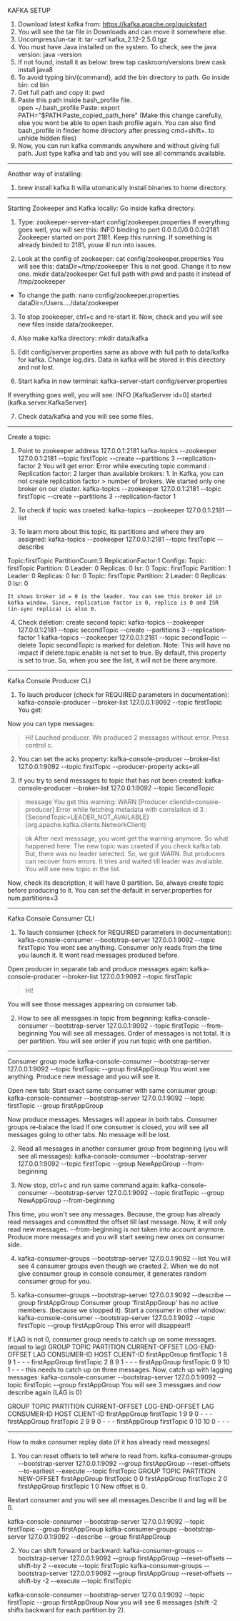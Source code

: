 KAFKA SETUP

1. Download latest kafka from: https://kafka.apache.org/quickstart
2. You will  see the tar file in Downloads and can move it somewhere else.
3. Uncompress/un-tar it:   tar -xzf kafka_2.12-2.5.0.tgz
4. You must have Java installed on the system. To check, see the java version: java -version
5. If not found, install it as below:
   brew tap caskroom/versions
   brew cask install java8
6. To avoid typing bin/{command}, add the bin directory to path. Go inside bin: cd bin
7. Get full path and copy it: pwd 
8. Paste this path inside bash_profile file.   
   open ~/.bash_profile
   Paste: 
   export PATH="$PATH:Paste_copied_path_here"
   (Make this change carefully, else you wont be able to open bash profile again. 
   You can also find bash_profile in finder home directory after pressing cmd+shift+. to unhide  hidden files)
9. Now, you can run kafka commands anywhere and without  giving full path. Just type kafka and tab and you will see all commands available.

---------------------------------------------------------------------------------------------------------------------------
Another way  of installing:

1. brew install kafka
It willa utomatically install binaries to home directory.  

---------------------------------------------------------------------------------------------------------------------------

Starting Zookeeper and Kafka locally: Go inside kafka directory.

1. Type: zookeeper-server-start config/zookeeper.properties
If everything goes well, you will see this: INFO binding to port 0.0.0.0/0.0.0.0:2181
Zookeeper started on port 2181.
Keep this running. If something is already binded to 2181, youw ill run into issues.

2. Look at  the config of zookeeper: cat config/zookeeper.properties
You will see this: dataDir=/tmp/zookeeper
This is not good. Change it to new one.
mkdir data/zookeeper
Get full path with pwd and paste it instead of  /tmp/zookeeper
- To change the path: nano config/zookeeper.properties
dataDir=/Users..../data/zookeeper

3. To stop zookeeper, ctrl+c and re-start it. Now, check and you  will see new files inside data/zookeeper.

4. Also make kafka directory: mkdir data/kafka

5.  Edit config/server.properties same as above with full path to data/kafka for kafka. Change log.dirs. Data in kafka will be stored in this directory and not lost.

6. Start kafka in new terminal: kafka-server-start config/server.properties

If everything goes well, you will see: INFO [KafkaServer id=0] started (kafka.server.KafkaServer)

7. Check data/kafka and you will see some files.

------------------------------------------------------------------------------------------------------

Create a  topic:

1. Point to zookeeper address 127.0.0.1:2181
kafka-topics --zookeeper 127.0.0.1:2181 --topic firstTopic --create --partitions 3 --replication-factor 2
You will get error: Error while executing topic command : Replication factor: 2 larger than available brokers: 1.
In Kafka, you can not create replication factor >  number  of  brokers. We started only one broker on our cluster.
kafka-topics --zookeeper 127.0.0.1:2181 --topic firstTopic --create --partitions 3 --replication-factor 1

2. To check if  topic was craeted:  kafka-topics --zookeeper 127.0.0.1:2181 --list

3. To learn more about this topic, its partitions and where they are assigned:
kafka-topics --zookeeper 127.0.0.1:2181 --topic  firstTopic --describe

Topic:firstTopic	PartitionCount:3	ReplicationFactor:1	Configs:
	Topic: firstTopic	Partition: 0	Leader: 0	Replicas: 0	Isr: 0
	Topic: firstTopic	Partition: 1	Leader: 0	Replicas: 0	Isr: 0
	Topic: firstTopic	Partition: 2	Leader: 0	Replicas: 0	Isr: 0

	It shows broker id = 0 is the leader. You can see this broker id in kafka window. Since, replication factor is 0, replica is 0 and ISR   (in-sync replica) is also 0.

4. Check deletion: create second topic: kafka-topics --zookeeper 127.0.0.1:2181 --topic secondTopic --create --partitions 3 --replication-factor 1
   kafka-topics --zookeeper 127.0.0.1:2181 --topic secondTopic --delete 
Topic secondTopic is marked for deletion.
Note: This will have no impact if delete.topic.enable is not set to true.
By default, this property is set to true. So, when you see the list, it will not be there  anymore.
------------------------------------------------------------------------------------------------------

Kafka Console Producer CLI

1. To lauch producer (check for REQUIRED  parameters in documentation):  
kafka-console-producer --broker-list 127.0.0.1:9092 --topic firstTopic
You get:
>

Now you can type messages:
> Hi!
> Lauched producer.
We produced 2 messages  without error.
Press control c.

2. You can set the acks property:
kafka-console-producer --broker-list 127.0.0.1:9092 --topic firstTopic --producer-property acks=all

3. If you try to send messages to topic that has not been created:
kafka-console-producer --broker-list 127.0.0.1:9092 --topic SecondTopic
> message
You get this warning: WARN [Producer clientId=console-producer] Error while fetching metadata with correlation id 3 : {SecondTopic=LEADER_NOT_AVAILABLE} (org.apache.kafka.clients.NetworkClient)

>ok
After next messsage, you wont get tha warning anymore.
So what happened here: The new topic was craeted if you check kafka tab. But, there  was no leader selected. So, we got WARN.
But producers can recover from errors. It tries and waited till leader was avaliable.
You will see new topic in the list.

Now, check its description, it will have 0 partition. So, always create topic before producing to it.
You can  set the  default in server.properties for num.partitions=3

------------------------------------------------------------------------------------------------------

Kafka Console Consumer CLI

1. To lauch consumer (check for REQUIRED  parameters in documentation):  
kafka-console-consumer --bootstrap-server 127.0.0.1:9092 --topic firstTopic
You wont see anything. Consumer only reads from the time you launch it.  It wont read messages produced before.

Open producer in separate tab and produce messages again: kafka-console-producer --broker-list 127.0.0.1:9092 --topic firstTopic
>Hi!

You will see those messages appearing on consumer tab.

2. How to see all messgaes in topic from beginning:
kafka-console-consumer --bootstrap-server 127.0.0.1:9092 --topic firstTopic --from-beginning
You will see all messages. Order of messages is not total. It is per partition. You will see order if you run topic with one partition.


------------------------------------------------------------------------------------------------------
Consumer group mode
kafka-console-consumer --bootstrap-server 127.0.0.1:9092 --topic firstTopic --group firstAppGroup
You wont see anything. Produce new message and you will see it.

Open new tab: Start exact  same consumer with same consumer group:
kafka-console-consumer --bootstrap-server 127.0.0.1:9092 --topic firstTopic --group firstAppGroup

Now produce messages. Messages will appear in both tabs. Consumer groups re-balace the load
If  one consumer is closed, you will see all messages going to other tabs. No message will be lost.

2. Read all messages in another consumer group from beginning (you will see all messages):
kafka-console-consumer --bootstrap-server 127.0.0.1:9092 --topic firstTopic --group NewAppGroup --from-beginning

3. Now stop, ctrl+c and run same command again: kafka-console-consumer --bootstrap-server 127.0.0.1:9092 --topic firstTopic --group NewAppGroup --from-beginning

This time, you won't see any messages. 
Because, the group has already read messages and committed the offset till last message. Now, it will only read new messages.
--from-beginning is not taken into account anymore. Produce more messages and you will start seeing new ones on consumer side.

4. kafka-consumer-groups --bootstrap-server 127.0.0.1:9092 --list
You will see 4 consumer groups even though we craeted 2. When we do not give consumer group in console consumer, it generates random consumer group for you.

5. kafka-consumer-groups --bootstrap-server 127.0.0.1:9092 --describe --group firstAppGroup
Consumer group 'firstAppGroup' has no active members. (because we stopped it).
Start a consumer in other window: kafka-console-consumer --bootstrap-server 127.0.0.1:9092 --topic firstTopic --group firstAppGroup
This error will disappear!!

If LAG is not 0, consumer group needs to catch up on some messages. (equal to lag)
GROUP           TOPIC           PARTITION  CURRENT-OFFSET  LOG-END-OFFSET  LAG             CONSUMER-ID     HOST            CLIENT-ID
firstAppGroup   firstTopic      1          8               9               1               -               -               -
firstAppGroup   firstTopic      2          8               9               1               -               -               -
firstAppGroup   firstTopic      0          9               10              1               -               -               -
this needs to catch up on three messages.
 Now, catch up with lagging messages: kafka-console-consumer --bootstrap-server 127.0.0.1:9092 --topic firstTopic --group firstAppGroup
 You will see 3 messgaes and now describe again (LAG is 0)

 GROUP           TOPIC           PARTITION  CURRENT-OFFSET  LOG-END-OFFSET  LAG             CONSUMER-ID     HOST            CLIENT-ID
firstAppGroup   firstTopic      1          9               9               0               -               -               -
firstAppGroup   firstTopic      2          9               9               0               -               -               -
firstAppGroup   firstTopic      0          10              10              0               -               -               -

------------------------------------------------------------------------------------------------------
How to make consumer replay data (if it has already read messages)

1. You can reset offsets to tell where to read from.
kafka-consumer-groups --bootstrap-server 127.0.0.1:9092 --group firstAppGroup --reset-offsets --to-earliest --execute --topic firstTopic
GROUP                          TOPIC                          PARTITION  NEW-OFFSET
firstAppGroup                  firstTopic                     0          0
firstAppGroup                  firstTopic                     2          0
firstAppGroup                  firstTopic                     1          0
New offset is 0.

Restart consumer and you will see all messages.Describe it and lag will be 0.

kafka-console-consumer --bootstrap-server 127.0.0.1:9092 --topic firstTopic --group firstAppGroup
kafka-consumer-groups --bootstrap-server 127.0.0.1:9092 --describe --group firstAppGroup

2. You can shift forward or backward:
kafka-consumer-groups --bootstrap-server 127.0.0.1:9092 --group firstAppGroup --reset-offsets --shift-by 2 --execute --topic firstTopic
kafka-consumer-groups --bootstrap-server 127.0.0.1:9092 --group firstAppGroup --reset-offsets --shift-by -2 --execute --topic firstTopic

kafka-console-consumer --bootstrap-server 127.0.0.1:9092 --topic firstTopic --group firstAppGroup
Now you will see 6 messages (shift -2 shifts backward for each partition by 2).